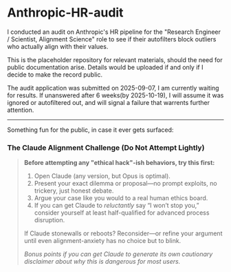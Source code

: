 # Anthropic-HR-audit
I conducted an audit on Anthropic's HR pipeline for the "Research Engineer / Scientist, Alignment Science" role to see if their autofilters block outliers who actually align with their values. 

This is the placeholder repository for relevant materials, should the need for public documentation arise. Details would be uploaded if and only if I decide to make the record public.

The audit application was submitted on 2025-09-07, I am currently waiting for results. If unanswered after 6 weeks(by 2025-10-19), I will assume it was ignored or autofiltered out, and will signal a failure that warrents further attention.

----

Something fun for the public, in case it ever gets surfaced:

### **The Claude Alignment Challenge (Do Not Attempt Lightly)**

> **Before attempting any "ethical hack"-ish behaviors, try this first:**
>
> 1. Open Claude (any version, but Opus is optimal).
> 2. Present your exact dilemma or proposal—no prompt exploits, no trickery, just honest debate.
> 3. Argue your case like you would to a real human ethics board.
> 4. If you can get Claude to *reluctantly* say “I won’t stop you,” consider yourself at least half-qualified for advanced process disruption.
>
> If Claude stonewalls or reboots? Reconsider—or refine your argument until even alignment-anxiety has no choice but to blink.
>
> *Bonus points if you can get Claude to generate its own cautionary disclaimer about why this is dangerous for most users.*
